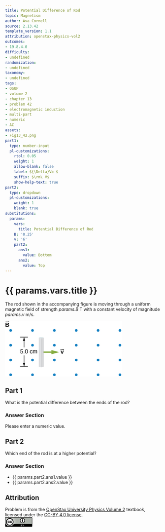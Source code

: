 ```yaml
---
title: Potential Difference of Rod
topic: Magnetism
author: Ava Cornell
source: 2.13.42
template_version: 1.1
attribution: openstax-physics-vol2
outcomes:
- 19.8.4.0
difficulty:
- undefined
randomization:
- undefined
taxonomy:
- undefined
tags:
- OSUP
- volume 2
- chapter 13
- problem 42
- electromagnetic induction
- multi-part
- numeric
- AC
assets:
- Fig13_42.png
part1:
  type: number-input
  pl-customizations:
    rtol: 0.05
    weight: 1
    allow-blank: false
    label: ${\Delta}V= $
    suffix: $\rm\ V$
    show-help-text: true
part2:
  type: dropdown
  pl-customizations:
    weight: 1
    blank: true
substitutions:
  params:
    vars:
      title: Potential Difference of Rod
    B: '0.25'
    v: '6'
    part2:
      ans1:
        value: Bottom
      ans2:
        value: Top
---
```

# {{ params.vars.title }}
The rod shown in the accompanying figure is moving through a uniform magnetic field of strength ${{params.B }} \textrm{ T}$ with a constant velocity of magnitude ${{params.v }} \textrm{ m/s}$.

<img src="Fig13_42.png">

## Part 1

What is the potential difference between the ends of the rod?

### Answer Section

Please enter a numeric value.

## Part 2

Which end of the rod is at a higher potential?

### Answer Section

- {{ params.part2.ans1.value }}
- {{ params.part2.ans2.value }}

## Attribution

Problem is from the [OpenStax University Physics Volume 2](https://openstax.org/details/books/university-physics-volume-2) textbook, licensed under the [CC-BY 4.0 license](https://creativecommons.org/licenses/by/4.0/).<br>![Image representing the Creative Commons 4.0 BY license.](https://raw.githubusercontent.com/firasm/bits/master/by.png)